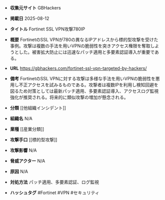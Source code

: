 - **収集元サイト**
GBHackers

- **掲載日**
2025-08-12

- **タイトル**
Fortinet SSL VPN攻撃780IP

- **概要**
FortinetのSSL VPNが780の異なるIPアドレスから標的型攻撃を受けた事例。攻撃は複数の手法を用いVPNの脆弱性を突きアクセス権限を奪取しようとした。被害拡大防止には迅速なパッチ適用と多要素認証導入が重要である。

- **URL**
https://gbhackers.com/fortinet-ssl-vpn-targeted-by-hackers/

- **備考**
FortinetのSSL VPNに対する攻撃は多様な手法を用いVPNの脆弱性を悪用し不正アクセスを試みるものである。攻撃者は複数IPを利用し検知回避を図るため対策としては最新パッチ適用、多要素認証導入、アクセスログ監視強化が推奨される。将来的に類似攻撃の増加が懸念される。

- **分類**
[[他組織インシデント]]

- **組織名**
N/A

- **業種**
[[産業分類]]

- **攻撃手口**
[[標的型攻撃]]

- **攻撃影響**
N/A

- **脅威アクター**
N/A

- **原因**
N/A

- **対処方法**
パッチ適用、多要素認証、ログ監視

- **ハッシュタグ**
#Fortinet #VPN #セキュリティ
